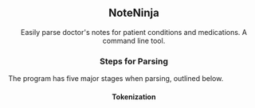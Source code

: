 <p align="center">
  <h2 align="center">NoteNinja</h3>

  <p align="center">
     Easily parse doctor's notes for patient conditions and medications. A command line tool.
    <br>
  <h3 align="center">Steps for Parsing</h3>
  The program has five major stages when parsing, outlined below.
  <h4 align="center">Tokenization</h4>
  </p>
</p>
